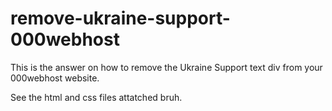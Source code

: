 # remove-ukraine-support-000webhost
This is the answer on how to remove the Ukraine Support text div from your 000webhost website.

See the html and css files attatched bruh.
